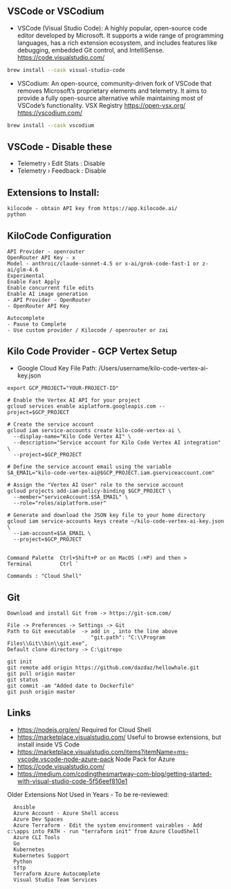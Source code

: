 ## VSCode or VSCodium
* VSCode (Visual Studio Code): A highly popular, open-source code editor developed by Microsoft. It supports a wide range of programming languages, has a rich extension ecosystem, and includes features like debugging, embedded Git control, and IntelliSense. https://code.visualstudio.com/
```bash
brew install --cask visual-studio-code
```

* VSCodium: An open-source, community-driven fork of VSCode that removes Microsoft’s proprietary elements and telemetry. It aims to provide a fully open-source alternative while maintaining most of VSCode’s functionality. VSX Registry https://open-vsx.org/ https://vscodium.com/
```bash
brew install --cask vscodium
```

## VSCode - Disable these
* Telemetry › Edit Stats : Disable
* Telemetry › Feedback : Disable


## Extensions to Install:
```text
kilocode - obtain API key from https://app.kilocode.ai/
python
```

## KiloCode Configuration
```
API Provider - openrouter
OpenRouter API Key - x
Model - anthroic/claude-sonnet-4.5 or x-ai/grok-code-fast-1 or z-ai/glm-4.6
Experimental
Enable Fast Apply
Enable concurrent file edits
Enable AI image generation
- API Provider - OpenRouter
- OpenRouter API Key

Autocomplete
- Pause to Complete
- Use custom provider / Kilocode / openrouter or zai
```

## Kilo Code Provider - GCP Vertex Setup
* Google Cloud Key File Path: /Users/username/kilo-code-vertex-ai-key.json
```
export GCP_PROJECT="YOUR-PROJECT-ID"

# Enable the Vertex AI API for your project
gcloud services enable aiplatform.googleapis.com --project=$GCP_PROJECT

# Create the service account
gcloud iam service-accounts create kilo-code-vertex-ai \
  --display-name="Kilo Code Vertex AI" \
  --description="Service account for Kilo Code Vertex AI integration" \
  --project=$GCP_PROJECT

# Define the service account email using the variable
SA_EMAIL="kilo-code-vertex-ai@$GCP_PROJECT.iam.gserviceaccount.com"

# Assign the "Vertex AI User" role to the service account
gcloud projects add-iam-policy-binding $GCP_PROJECT \
  --member="serviceAccount:$SA_EMAIL" \
  --role="roles/aiplatform.user"

# Generate and download the JSON key file to your home directory
gcloud iam service-accounts keys create ~/kilo-code-vertex-ai-key.json \
  --iam-account=$SA_EMAIL \
  --project=$GCP_PROJECT
```

## 
```
Command Palette  Ctrl+Shift+P or on MacOS (⇧⌘P) and then >
Terminal         Ctrl `

Commands : "Cloud Shell"
```

## Git
```
Download and install Git from -> https://git-scm.com/

File -> Preferences -> Settings -> Git
Path to Git executable  -> add in , into the line above
                           "git.path": "C:\\Program Files\\Git\\bin\\git.exe",
Default clone directory -> C:\gitrepo

git init
git remote add origin https://github.com/dazdaz/hellowhale.git
git pull origin master
git status
git commit -am "Added date to Dockerfile"
git push origin master
```

## Links
* https://nodejs.org/en/ Required for Cloud Shell
* https://marketplace.visualstudio.com/ Useful to browse extensions, but install inside VS Code
* https://marketplace.visualstudio.com/items?itemName=ms-vscode.vscode-node-azure-pack Node Pack for Azure
* https://code.visualstudio.com/
* https://medium.com/codingthesmartway-com-blog/getting-started-with-visual-studio-code-5f56eef810e1


Older Extensions Not Used in Years - To be re-reviewed:
```
  Ansible
  Azure Account - Azure Shell access
  Azure Dev Spaces
  Azure Terraform - Edit the system environment vairables - Add c:\apps into PATH - run "terraform init" from Azure CloudShell
  Azure CLI Tools
  Go
  Kubernetes
  Kubernetes Support
  Python
  sftp
  Terraform Azure Autocomplete
  Visual Studio Team Services
```
